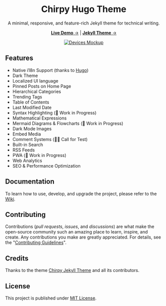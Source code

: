 <!-- markdownlint-disable-next-line -->
<div align="center">

  <!-- markdownlint-disable-next-line -->
  # Chirpy Hugo Theme

  A minimal, responsive, and feature-rich Jekyll theme for technical writing.

  [**Live Demo** →][demo] | [**Jekyll Theme** →][chirpy-jekyll]

  [![Devices Mockup](https://chirpy-img.netlify.app/commons/devices-mockup.png)][demo]

</div>

## Features

- Native i18n Support (thanks to [Hugo][hugo])
- Dark Theme
- Localized UI language
- Pinned Posts on Home Page
- Hierarchical Categories
- Trending Tags
- Table of Contents
- Last Modified Date
- Syntax Highlighting (🚧 Work in Progress)
- Mathematical Expressions
- Mermaid Diagrams & Flowcharts (🚧 Work in Progress)
- Dark Mode Images
- Embed Media
- Comment Systems (🙋‍♂️ Call for Test)
- Built-in Search
- RSS Feeds
- PWA (🚧 Work in Progress)
- Web Analytics
- SEO & Performance Optimization

## Documentation

To learn how to use, develop, and upgrade the project, please refer to the [Wiki][wiki].

## Contributing

Contributions (_pull requests_, _issues_, and _discussions_) are what make the open-source community such an amazing place
to learn, inspire, and create. Any contributions you make are greatly appreciated.
For details, see the "[Contributing Guidelines][contribute-guide]".

## Credits

Thanks to the theme [Chirpy Jekyll Theme][chirpy-jekyll] and all its contributors.

## License

This project is published under [MIT License][license].

[chirpy-jekyll]: https://github.com/cotes2020/jekyll-theme-chirpy
[license]: https://github.com/geekifan/hugo-theme-chirpy/blob/main/LICENSE
[hugo]: https://gohugo.io/
[demo]: https://github.com/geekifan/
[wiki]: https://github.com/geekifan/
[contribute-guide]: https://github.com/geekifan/